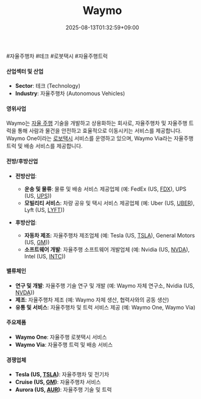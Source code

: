 ﻿---
title: "Waymo"
date: 2025-08-13T01:32:59+09:00
lastmod: 2025-08-13T01:32:59+09:00
type: docs
sidebar:
  open: true
weight: 951
---
<div style="display:none">
  <meta property="article:published_time" content="2025-08-12T16:32:59Z" />
  <meta property="article:modified_time" content="2025-08-12T16:32:59Z" />
</div>
#자율주행차 #테크 #로봇택시 #자율주행트럭

#### 산업섹터 및 산업

- **Sector**: 테크 (Technology)
- **Industry**: 자율주행차 (Autonomous Vehicles)

#### 영위사업

Waymo는 [자율 주행](/industry-study/자율-주행/) 기술을 개발하고 상용화하는 회사로, 자율주행차 및 자율주행 트럭을 통해 사람과 물건을 안전하고 효율적으로 이동시키는 서비스를 제공합니다. Waymo One이라는 [로보택시](/industry-study/로보택시/) 서비스를 운영하고 있으며, Waymo Via라는 자율주행 트럭 및 배송 서비스를 제공합니다.

#### 전방/후방산업

- **전방산업**:
    - **운송 및 물류**: 물류 및 배송 서비스 제공업체 (예: FedEx (US, [FDX](/company-analysis/fdx/)), UPS (US, [UPS](/company-analysis/ups/)))
    - **모빌리티 서비스**: 차량 공유 및 택시 서비스 제공업체 (예: Uber (US, [UBER](/company-analysis/uber/)), Lyft (US, [LYFT](/company-analysis/lyft/)))
      
- **후방산업**:
    - **자동차 제조**: 자율주행차 제조업체 (예: Tesla (US, [TSLA](/company-analysis/tsla/)), General Motors (US, [GM](/company-analysis/gm/)))
    - **소프트웨어 개발**: 자율주행 소프트웨어 개발업체 (예: Nvidia (US, [NVDA](/company-analysis/nvda/)), Intel (US, [INTC](/company-analysis/intc/)))

#### 밸류체인

- **연구 및 개발**: 자율주행 기술 연구 및 개발 (예: Waymo 자체 연구소, Nvidia (US, [NVDA](/company-analysis/nvda/)))
- **제조**: 자율주행차 제조 (예: Waymo 자체 생산, 협력사와의 공동 생산)
- **유통 및 서비스**: 자율주행차 및 트럭 서비스 제공 (예: Waymo One, Waymo Via)

#### 주요제품

- **Waymo One**: 자율주행 로봇택시 서비스
- **Waymo Via**: 자율주행 트럭 및 배송 서비스

#### 경쟁업체

- **Tesla (US, [TSLA](/company-analysis/tsla/))**: 자율주행차 및 전기차
- **Cruise (US, [GM](/company-analysis/gm/))**: 자율주행차 서비스
- **Aurora (US, [AUR](/company-analysis/aur/))**: 자율주행 기술 및 트럭
